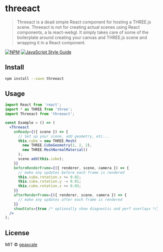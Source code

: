 # threeact

> Threeact is a dead simple React component for hosting a THREE.js scene. Threeact
> is not for creating actual scenes using React components, a la react-webgl. It simply
> takes care of some of the boilerplate around creating your canvas and THREE.js scene
> and wrapping it in a React component.

[![NPM](https://img.shields.io/npm/v/threeact.svg)](https://www.npmjs.com/package/threeact) [![JavaScript Style Guide](https://img.shields.io/badge/code_style-standard-brightgreen.svg)](https://standardjs.com)

## Install

```bash
npm install --save threeact
```

## Usage

```jsx
import React from 'react';
import * as THREE from 'three';
import Threeact from 'threeact';

const Example = () => (
  <Threeact
    onReady={({ scene }) => {
      // Set up your scene, add geometry, etc...
      this.cube = new THREE.Mesh(
        new THREE.CubeGeometry(2, 2, 2),
        new THREE.MeshNormalMaterial()
      );
      scene.add(this.cube);
    }}
    beforeRenderFrame={({ renderer, scene, camera }) => {
      // make any updates before each frame is rendered
      this.cube.rotation.x += 0.02;
      this.cube.rotation.y -= 0.01;
      this.cube.rotation.z += 0.03;
    }}
    afterRenderFrame={({ renderer, scene, camera }) => {
      // make any updates after each frame is rendered
    }}
    showStats={true /* optionally show diagnostic and perf overlays */}
  />
);
```

## License

MIT © [gpascale](https://github.com/gpascale)
